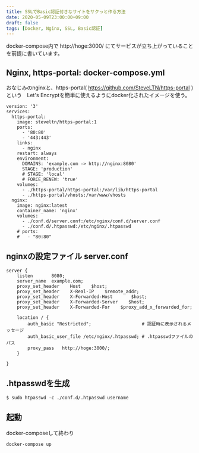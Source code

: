 ```yaml
---
title: SSLでBasic認証付きなサイトをサクっと作る方法
date: 2020-05-09T23:00:00+09:00
draft: false
tags: [Docker, Nginx, SSL, Basic認証]
---
```


docker-compose内で http://hoge:3000/ にてサービスが立ち上がっていることを前提に書いています。

## Nginx, https-portal: docker-compose.yml
おなじみのnginxと、https-portal( https://github.com/SteveLTN/https-portal ) という　Let's Encryptを簡単に使えるようにdocker化されたイメージを使う。

```
version: '3'
services:
  https-portal:
    image: steveltn/https-portal:1
    ports:
      - '80:80'
      - '443:443'
    links:
      - nginx
    restart: always
    environment:
      DOMAINS: 'example.com -> http://nginx:8080'
      STAGE: 'production'
      # STAGE: 'local'
      # FORCE_RENEW: 'true'
    volumes:
      - ./https-portal/https-portal:/var/lib/https-portal
      - ./https-portal/vhosts:/var/www/vhosts
  nginx:
    image: nginx:latest
    container_name: 'nginx'
    volumes:
      - ./conf.d/server.conf:/etc/nginx/conf.d/server.conf
      - ./conf.d/.htpasswd:/etc/nginx/.htpasswd
    # ports:
    #   - "80:80"
```

## nginxの設定ファイル server.conf
```
server {
    listen       8080;
    server_name  example.com;
    proxy_set_header    Host    $host;
    proxy_set_header    X-Real-IP    $remote_addr;
    proxy_set_header    X-Forwarded-Host       $host;
    proxy_set_header    X-Forwarded-Server    $host;
    proxy_set_header    X-Forwarded-For    $proxy_add_x_forwarded_for;

    location / {
        auth_basic "Restricted";                   # 認証時に表示されるメッセージ
        auth_basic_user_file /etc/nginx/.htpasswd; # .htpasswdファイルのパス
        proxy_pass   http://hoge:3000/;
    }

}
```

## .htpasswdを生成
```
$ sudo htpasswd -c ./conf.d/.htpasswd username
```

## 起動
docker-composeして終わり
```
docker-compose up
```
